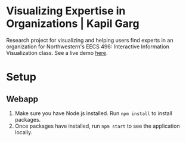 # Visualizing Expertise in Organizations | Kapil Garg
Research project for visualizing and helping users find experts in an organization for Northwestern's EECS 496: Interactive Information Visualization class.
See a live demo [here]().

# Setup
## Webapp
1. Make sure you have Node.js installed. Run `npm install` to install packages.
2. Once packages have installed, run `npm start` to see the application locally.
